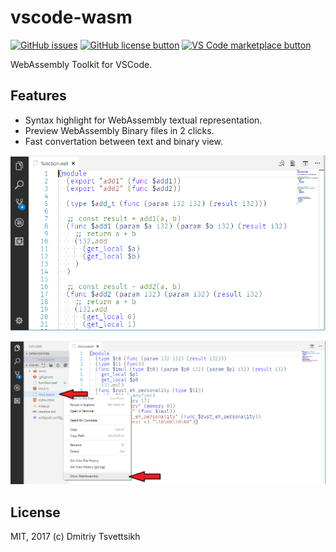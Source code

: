 # vscode-wasm

[![GitHub issues](https://img.shields.io/github/issues/reklatsmasters/vscode-wasm.svg)](https://github.com/reklatsmasters/vscode-wasm/issues)
[![GitHub license button](https://img.shields.io/github/license/reklatsmasters/vscode-wasm.svg)](https://github.com/reklatsmasters/vscode-wasm/blob/master/LICENSE)
[![VS Code marketplace button](https://vsmarketplacebadge.apphb.com/installs/dtsvet.vscode-wasm.svg)](https://marketplace.visualstudio.com/items?itemName=dtsvet.vscode-wasm)

WebAssembly Toolkit for VSCode.

## Features

* Syntax highlight for WebAssembly textual representation.
* Preview WebAssembly Binary files in 2 clicks.
* Fast convertation between text and binary view.

![Syntax highlight](images/preview-1.png)

![Binary file](images/preview-2.png)

## License

MIT, 2017 (c) Dmitriy Tsvettsikh